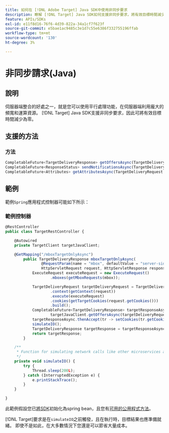 ```yaml
---
title: 如何在 [!DNL Adobe Target] Java SDK中使用非同步要求
description: 瞭解 [!DNL Target] Java SDK如何支援非同步要求，將有效目標時間減少為零。
feature: APIs/SDKs
exl-id: e11f8d16-76f6-4d39-822a-34a1cf7f623f
source-git-commit: e5bae1ac9485c3e1d7c55e6386f332755196ffab
workflow-type: tm+mt
source-wordcount: '130'
ht-degree: 3%

---
```


# 非同步請求(Java)

## 說明

伺服器端整合的好處之一，就是您可以使用平行處理功能，在伺服器端利用龐大的頻寬和運算資源。 [!DNL Target] Java SDK支援非同步要求，因此可將有效目標時間減少為零。

## 支援的方法

### 方法

```javascript {line-numbers="true"}
CompletableFuture<TargetDeliveryResponse> getOffersAsync(TargetDeliveryRequest request);
CompletableFuture<ResponseStatus> sendNotificationsAsync(TargetDeliveryRequest request);
CompletableFuture<Attributes> getAttributesAsync(TargetDeliveryRequest targetRequest, String ...mboxes);
```

## 範例

範例`Spring`應用程式控制器可能如下所示：

### 範例控制器

```javascript {line-numbers="true"}
@RestController
public class TargetRestController {

    @Autowired
    private TargetClient targetJavaClient;

    @GetMapping("/mboxTargetOnlyAsync")
        public TargetDeliveryResponse mboxTargetOnlyAsync(
                @RequestParam(name = "mbox", defaultValue = "server-side-mbox") String mbox,
                HttpServletRequest request, HttpServletResponse response) {
            ExecuteRequest executeRequest = new ExecuteRequest()
                    .mboxes(getMboxRequests(mbox));

            TargetDeliveryRequest targetDeliveryRequest = TargetDeliveryRequest.builder()
                    .context(getContext(request))
                    .execute(executeRequest)
                    .cookies(getTargetCookies(request.getCookies()))
                    .build();
            CompletableFuture<TargetDeliveryResponse> targetResponseAsync =
                    targetJavaClient.getOffersAsync(targetDeliveryRequest);
            targetResponseAsync.thenAccept(tr -> setCookies(tr.getCookies(), response));
            simulateIO();
            TargetDeliveryResponse targetResponse = targetResponseAsync.join();
            return targetResponse;
        }

    /**
     * Function for simulating network calls like other microservices and database calls
     */
    private void simulateIO() {
        try {
            Thread.sleep(200L);
        } catch (InterruptedException e) {
            e.printStackTrace();
        }
    }

}
```

此範例假設您已[將SDK](initialize-sdk.md)初始化為spring bean，且您有[可用的公用程式方法](utility-methods.md)。

[!DNL Target]要求是在`simulateIO`之前觸發，且在執行時，目標結果也應準備就緒。 即使不是如此，在大多數情況下您還是可以節省大量成本。

